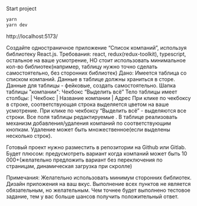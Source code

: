 Start project

```bash
yarn
yarn dev
```
http://localhost:5173/


Создайте одностраничное приложение “Список компаний”, используя библиотеку React.js.
Требования: react, redux(redux-toolkit), typescript, остальное на ваше усмотрение, НО стоит использовать минимальное кол-во библиотек(например, таблицу нужно точно сделать самостоятельно, без сторонних библиотек)
Дано: Имеется таблица со списком компаний. Данные в таблице должны храниться в сторе.
Данные для таблицы - фейковые, создать самостоятельно.
Шапка таблицы "компании": Чекбокс “Выделить всё”
Тело таблицы имеет столбцы: | Чекбокс | Название компании | Адрес
При клике по чекбоксу в строке, соответствующая строка выделяется цветом на ваше усмотрение. При клике по чекбоксу “Выделить всё” - выделяются все строки.
Все поля таблицы редактируемые .
В таблице реализовать механизм добавления/удаления компаний по соответствующим кнопкам. Удаление может быть множественное(если выделены несколько строк).

Готовый проект нужно разместить в репозитории на Github или Gitlab.
Будет плюсом: предусмотреть вариант когда компаний может быть 10 000+(желательно предложить вариант без переключения по страницам, динамическая загрузка при скролле)

Примечания:
Желательно использовать минимум сторонних библиотек.
Дизайн приложения на ваш вкус. Выполнение всех пунктов не является обязательным, но желательным. Чем точнее будет выполнено тестовое задание, тем у вас больше шансов получить положительный ответ.
